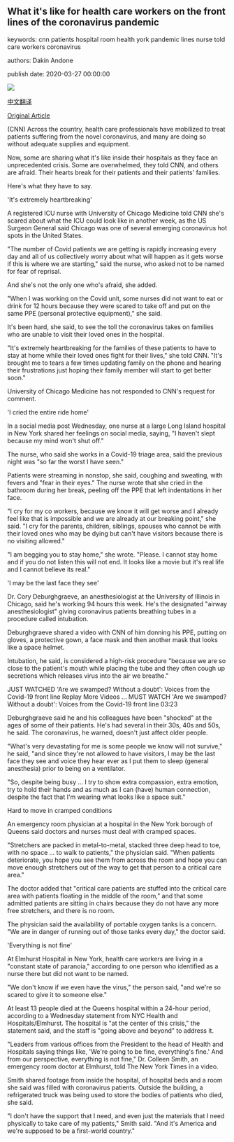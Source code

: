 ## What it's like for health care workers on the front lines of the coronavirus pandemic

keywords: cnn patients hospital room health york pandemic lines nurse told care workers coronavirus

authors: Dakin Andone

publish date: 2020-03-27 00:00:00

![](https://cdn.cnn.com/cnnnext/dam/assets/200321221405-01-coronavirus-0320-new-york-super-tease.jpg)

[中文翻译](What%20it%27s%20like%20for%20health%20care%20workers%20on%20the%20front%20lines%20of%20the%20coronavirus%20pandemic_zh.md)

[Original Article](https://edition.cnn.com/2020/03/27/us/inside-hospitals-coronavirus-vignettes/index.html)

(CNN) Across the country, health care professionals have mobilized to treat patients suffering from the novel coronavirus, and many are doing so without adequate supplies and equipment.

Now, some are sharing what it's like inside their hospitals as they face an unprecedented crisis. Some are overwhelmed, they told CNN, and others are afraid. Their hearts break for their patients and their patients' families.

Here's what they have to say.

'It's extremely heartbreaking'

A registered ICU nurse with University of Chicago Medicine told CNN she's scared about what the ICU could look like in another week, as the US Surgeon General said Chicago was one of several emerging coronavirus hot spots in the United States.

"The number of Covid patients we are getting is rapidly increasing every day and all of us collectively worry about what will happen as it gets worse if this is where we are starting," said the nurse, who asked not to be named for fear of reprisal.

And she's not the only one who's afraid, she added.

"When I was working on the Covid unit, some nurses did not want to eat or drink for 12 hours because they were scared to take off and put on the same PPE (personal protective equipment)," she said.

It's been hard, she said, to see the toll the coronavirus takes on families who are unable to visit their loved ones in the hospital.

"It's extremely heartbreaking for the families of these patients to have to stay at home while their loved ones fight for their lives," she told CNN. "It's brought me to tears a few times updating family on the phone and hearing their frustrations just hoping their family member will start to get better soon."

University of Chicago Medicine has not responded to CNN's request for comment.

'I cried the entire ride home'

In a social media post Wednesday, one nurse at a large Long Island hospital in New York shared her feelings on social media, saying, "I haven't slept because my mind won't shut off."

The nurse, who said she works in a Covid-19 triage area, said the previous night was "so far the worst I have seen."

Patients were streaming in nonstop, she said, coughing and sweating, with fevers and "fear in their eyes." The nurse wrote that she cried in the bathroom during her break, peeling off the PPE that left indentations in her face.

"I cry for my co workers, because we know it will get worse and I already feel like that is impossible and we are already at our breaking point," she said. "I cry for the parents, children, siblings, spouses who cannot be with their loved ones who may be dying but can't have visitors because there is no visiting allowed."

"I am begging you to stay home," she wrote. "Please. I cannot stay home and if you do not listen this will not end. It looks like a movie but it's real life and I cannot believe its real."

'I may be the last face they see'

Dr. Cory Deburghgraeve, an anesthesiologist at the University of Illinois in Chicago, said he's working 94 hours this week. He's the designated "airway anesthesiologist" giving coronavirus patients breathing tubes in a procedure called intubation.

Deburghgraeve shared a video with CNN of him donning his PPE, putting on gloves, a protective gown, a face mask and then another mask that looks like a space helmet.

Intubation, he said, is considered a high-risk procedure "because we are so close to the patient's mouth while placing the tube and they often cough up secretions which releases virus into the air we breathe."

JUST WATCHED 'Are we swamped? Without a doubt': Voices from the Covid-19 front line Replay More Videos ... MUST WATCH 'Are we swamped? Without a doubt': Voices from the Covid-19 front line 03:23

Deburghgraeve said he and his colleagues have been "shocked" at the ages of some of their patients. He's had several in their 30s, 40s and 50s, he said. The coronavirus, he warned, doesn't just affect older people.

"What's very devastating for me is some people we know will not survive," he said, "and since they're not allowed to have visitors, I may be the last face they see and voice they hear ever as I put them to sleep (general anesthesia) prior to being on a ventilator.

"So, despite being busy ... I try to show extra compassion, extra emotion, try to hold their hands and as much as I can (have) human connection, despite the fact that I'm wearing what looks like a space suit."

Hard to move in cramped conditions

An emergency room physician at a hospital in the New York borough of Queens said doctors and nurses must deal with cramped spaces.

"Stretchers are packed in metal-to-metal, stacked three deep head to toe, with no space ... to walk to patients," the physician said. "When patients deteriorate, you hope you see them from across the room and hope you can move enough stretchers out of the way to get that person to a critical care area."

The doctor added that "critical care patients are stuffed into the critical care area with patients floating in the middle of the room," and that some admitted patients are sitting in chairs because they do not have any more free stretchers, and there is no room.

The physician said the availability of portable oxygen tanks is a concern. "We are in danger of running out of those tanks every day," the doctor said.

'Everything is not fine'

At Elmhurst Hospital in New York, health care workers are living in a "constant state of paranoia," according to one person who identified as a nurse there but did not want to be named.

"We don't know if we even have the virus," the person said, "and we're so scared to give it to someone else."

At least 13 people died at the Queens hospital within a 24-hour period, according to a Wednesday statement from NYC Health and Hospitals/Elmhurst. The hospital is "at the center of this crisis," the statement said, and the staff is "going above and beyond" to address it.

"Leaders from various offices from the President to the head of Health and Hospitals saying things like, 'We're going to be fine, everything's fine.' And from our perspective, everything is not fine," Dr. Colleen Smith, an emergency room doctor at Elmhurst, told The New York Times in a video.

Smith shared footage from inside the hospital, of hospital beds and a room she said was filled with coronavirus patients. Outside the building, a refrigerated truck was being used to store the bodies of patients who died, she said.

"I don't have the support that I need, and even just the materials that I need physically to take care of my patients," Smith said. "And it's America and we're supposed to be a first-world country."